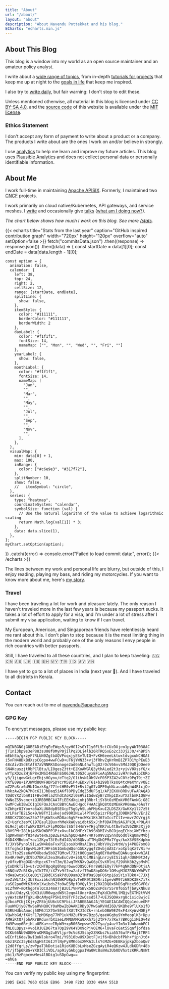 ```yaml
---
title: "About"
url: "/about/"
layout: "about"
description: "About Navendu Pottekkat and his blog."
ECharts: "echarts.min.js"
---
```


## About This Blog

This blog is a window into my world as an open source maintainer and an amateur policy analyst.

I write about a [wide range of topics](/categories/), from in-depth [tutorials for projects](/tags/apache-apisix/) that keep me up at night to the [goals in life](/tags/life/) that keep me inspired.

I also try to [write daily](/categories/daily-dose-of-pottekkat/), but fair warning: I don't stop to edit these.

Unless mentioned otherwise, all material in this blog is licensed under [CC BY-SA 4.0](http://creativecommons.org/licenses/by-sa/4.0), and the [source code](https://github.com/pottekkat/personal-website) of this website is available under the [MIT license](https://github.com/pottekkat/personal-website/blob/hugo/LICENSE).

### Ethics Statement

I don't accept any form of payment to write about a product or a company. The products I write about are the ones I work on and/or believe in strongly.

I use [analytics](/stats/) to help me learn and improve my future articles. This blog uses [Plausible Analytics](https://plausible.io/privacy-focused-web-analytics) and does not collect personal data or personally identifiable information.

## About Me

I work full-time in maintaining [Apache APISIX](https://github.com/apache/apisix). Formerly, I maintained two [CNCF](https://en.wikipedia.org/wiki/Cloud_Native_Computing_Foundation) projects.

I work primarily on cloud native/Kubernetes, API gateways, and service meshes. I [write](/categories/featured/) and occasionally give [talks](https://youtube.com/playlist?list=PLUVkO7d15olRgs1rU6scvszk0DB5HxKdu) ([what am I doing now?](/now/)).

_The chart below shows how much I work on this blog. See more [/stats](/stats/)._

{{< echarts title="Stats from the last year" caption="GitHub inspired contribution graph" width="720px" height="120px" overflow="auto" setOption=false >}}
fetch("commitsData.json")
  .then((response) => response.json())
  .then((data) => {
    const startDate = data[1][0];
    const endDate = data[data.length - 1][0];

    const option = {
      animation: false,
      calendar: {
        left: 38,
        top: 24,
        right: 2,
        cellSize: 12,
        range: [startDate, endDate],
        splitLine: {
          show: false,
        },
        itemStyle: {
          color: "#111111",
          borderColor: "#111111",
          borderWidth: 2
        },
        dayLabel: {
          color: "#f1f1f1",
          fontSize: 14,
          nameMap: ["", "Mon", "", "Wed", "", "Fri", ""]
        },
        yearLabel: {
          show: false,
        },
        monthLabel: {
          color: "#f1f1f1",
          fontSize: 14,
          nameMap: [
            "Jan",
            "",
            "Mar",
            "",
            "May",
            "",
            "Jul",
            "",
            "Sep",
            "",
            "Nov",
            "",
          ],
        },
      },
      visualMap: {
        min: data[0] + 1,
        max: 100,
        inRange: {
          color: ["#c6e9e3", "#317f72"],
        },
        splitNumber: 10,
        show: false,
        //   itemSymbol: "circle",
      },
      series: {
        type: "heatmap",
        coordinateSystem: "calendar",
        symbolSize: function (val) {
          // Use the natural logarithm of the value to achieve logarithmic scaling
          return Math.log(val[1]) * 3;
        },
        data: data.slice(1),
      },
    };
    myChart.setOption(option);
  })
  .catch((error) => console.error("Failed to load commit data:", error));
{{< /echarts >}}

The lines between my work and personal life are blurry, but outside of this, I enjoy reading, playing my bass, and riding my motorcycles. If you want to know more about me, here's [my story](/story/).

### Travel

I have been traveling a lot for work and pleasure lately. The only reason I haven't traveled more in the last few years is because my passport sucks. It takes a lot of effort to apply for a visa, and I'm under a lot of stress after I submit my visa application, waiting to know if I can travel.

My European, American, and Singaporean friends have relentlessly heard me rant about this. I don't plan to stop because it is the most limiting thing in the modern world and probably one of the only reasons I envy people in rich countries with better passports.

Still, I have traveled to all these countries, and I plan to keep traveling: 🇸🇬 🇨🇳 🇦🇪 🇱🇰 🇮🇪 🇧🇭 🇲🇾 🇹🇼 🇮🇩 🇲🇻 🇻🇳

I have yet to go to a lot of places in India (next year 🤞). And I have traveled to all districts in Kerala.

## Contact

You can reach out to me at [navendu@apache.org](mailto:navendu@apache.org)

### GPG Key

To encrypt messages, please use my public key:

```text
-----BEGIN PGP PUBLIC KEY BLOCK-----

mQINBGNGjG8BEADiEYqEeEWqs5/qvHGI2sGYI1y0FL5ctCUzDUjeo1pyWbT038AC
jT1ni3bp9s3eP883sU08f0MyP0jilPq2DLj4lb26RTRQSxEo2c33Jj2JO/+hBP5h
mEbhEa/gxzyF7RLbN0ZgtbAQVPoqxjyESvTUIQ+FvKH6eeeLktwxtdvgxuNCHOAt
i5vFN48DkBdXzpCGgpo4wwFCwD+uT6jYWN33+vj3fRhvZqHrRmB1ZP7D1YpPEuE3
48cAiv3SdEtAfB7aVNNRKSDonoge2ad0aNL4hwfLgO2rOcV66vv5MdJ0QKjDOee9
SN4KcuszjtRbPClBtu/LI0gesZ3tt+EZKoAWGlQ3ythALed2t3z+yivV0XssfG/x
wYTpXDzuZHjEP8v2MSI4RGEhSS06JHLt0G2CuyxBFieAq5NAozivH7n9w9ipIURo
y3/1jigowGcLgrEbjsHGyou/eTtq2/G1ihvN1Oh9VcF05P3Z42vC0Yz9PqT9j+ZZ
PXfE09u+1PJWWd80WF9DPSDYcrM58iP4uEDxvT61+b299bTksUQ4tcWeXYnvvOEc
mZ2FoSrx6d9bIGnzk8g/77fetHR0vPY1+RvlJgG7vGPF0qhNiacubRqhW4RlcjQe
HhkzAw2kQA7M8c6I1JbDaq5iAKfl8PDyEdgZ5dUFSg1/AP2EKOH8RDvUFwARAQAB
tDdOYXZlbmR1IFBvdHRla2thdCAoR2l0SHViIGdwZyBrZXkpIDxuYXZlbmR1QGFw
YWNoZS5vcmc+iQJRBBMBCAA7FiEEKdXqLnhjBRbrljSY8tOzMEmkVR0FAmNGjG8C
GwMFCwkIBwICIgIGFQoJCAsCBBYCAwECHgcCF4AACgkQ8tOzMEmkVR0mWw/6AsTr
kZbHgrUIYoo+a6aXLU68dpBSEGcpT5gGyhSLuhFMpKxuI2LDSZX/GwKXy1l27z5t
xrLParTB2L5o+9/W8TYI1ukejod90RINLwl4PTnO5pizrF9pfgJD9BK6YGuVErJZ
8B8CX7XOQas25b7fFgKW3svRD8ac6gVF+ncWXc1KkJ67oIccTClIv+mvrZOVrgj8
xZ+UqYc3eoYC197Eaul2BuxrhMekkWOvaidbt65xJjhf0DATMy9AGJPk3L+P0LAH
0L9eJjnQsTwWRrO2PlcFlpMOObnlSGflH4mY+YHjqTKK7nL4t8w7oIV6Z8K3Xjj0
V8VSPM+I81hj4dSN9WDPPJPixOvulkC8MFzYCh9SNDMIVsBCOjogEChbiXWEfhzu
lqDKwmonPf8z4BwteR6JpBZEs4ZEhpQDHEK4/4KT609V2qSnndQodOlkqUm8MVbj
03D4XMBobnT+az12KyuT3fEcEdI4D/dOBQNvuTTMqXhQPMx7Ygv/koX3VSSKdpkm
f/JXY6Pynol9ILwSW4k8aFvxP1EsosXbMRsACQvsJHbYVXy2vKtW/yj4PUB7om08
EtfoghczIBpvMLzHTJHFsG61GmbqWQsnGGUXygqfZDvbjAASIrxoXplqKztVRirw
ZtiTto2Sze6aWDXbedw5bOZTQMcwl732t86Ogae5Ag0EY0aMbwEQANuqc4xwhIAI
Ke4R/9ePydC9bU7EKul2ea3KwEuCvU+i6Q/bLMBingLnrzyEISi1qh/dUGM9t24y
jyOfkvBYgOXDndtpcxK7+nT3m/BJwqTWXNXvQwG6pCSvXRlnLf29UVK8b2ypMvMC
yCoDNkTilb+ut/zCHT8pqRg0hmpr6wwdOQSQJFmr8W0JEOy77kP4qNKdQNFOtjsA
s6NQbVZcBlKkyhIk7TV/iXZYv9f7ew2afzfT0uD8bpDO6r1OMsgMJOZRNkYWhFVZ
YdAaDwts6CCeQ0iYZ9DdCX5akPdUD9am02TMf0aS0pF06tp16s5YixTDk0+C7JXj
meZiWLTJxj3b7ExxibkchN1GWKPbBp3vTeKK9t3BDRri1pevWM97z6BDK3Ek7i7x
/uSO2pu6WtK3NKmlXwibdsZfo9wESMpfOVQyl3tj2RX2DQOx6kDSqPHce56GVF0/
9IZfWP+mQthgpTnlQCUJ4mA7jB2Ui7VHPSBVx58OZxPdsr55r0f6S5fjbAyXNkuB
xiUvUJdzyKLtQX3iUUR6wgzdW5t2eqm4lUnz+UzmJFqXdCbPHLlMQjvEXTM2tVVM
yyWxtcOAfTgXLHDcAMyqFP5HiXt8TrF3z2wQssd5l7+UEJSQOAxrg8c1sicBwjcE
gJboaPCbjIKj+yZP8bjUU6cUC9FbiiJFABEBAAGJAjYEGAEIACAWIQQp1eoueGMF
FuuWNJjy07MwSaRVHQUCY0aMbwIbDAAKCRDy07MwSaRVHdI6D/9KQhe9flUXo1fD
B3RUHdbsAmocj50M6J1X7Ge5EmhfXUtTKJIdZk+rnLebOBW9EZ9xF4zKyWvMOEjP
VQwhbGd/fXXtF17pM9Kpg77MP1ukMUZufNtm7Bzp5/gaeWGgby9YmMeoplK3+Dpu
AMHiKtQ7johAKrBKduvrbXIaeLAMNUAMKu9XKh75j2tPF7x7Kw77BKCgixMiQv4B
tW9Pwoy6R+jhLu0EKa+reIBpW9+xpR06Bepww+ZD2Tya/y4uzYIm3x1UubambFCl
fNLOLQpyz+vvoiRJUED67ta7OpI9VK4YDX9qPjvOEM6+lUvaFc6at5Sqnfjofdsa
DCKb66Nb9WDEMruOMRGg2uEVljpr9cVo8JSsayXZNKbs7kia5576ufPrRajtTRP4
wECnfiKde/DwIQoNlokro4Tmi/Y9310bwU9XBxtFJvif6+Bh8cbfPkh+YjpnJt6+
G6z1RZc35yEd8AgHStI6IJYlNyPy8MKobxXWKAILlsYcMZG+DEBKojpkp2booQw7
j2d8fYgrLs/zwPpaT3kDotia1RioKUBCbLxMseZGzgAyiR4eQKzw4JLdkGDR+48b
YC/jf5p6RBG+YXDICliVDL/ap9iyGAbggpaIWa0Wc8smWu3Ub0DVhxtzKRRuNmWt
pbi1/RzPqocmwMes4lBDig1uSDpGwg==
=ah6a
-----END PGP PUBLIC KEY BLOCK-----
```

You can verify my public key using my fingerprint:

```text
29D5 EA2E 7863 0516 EB96  3498 F2D3 B330 49A4 551D
```
